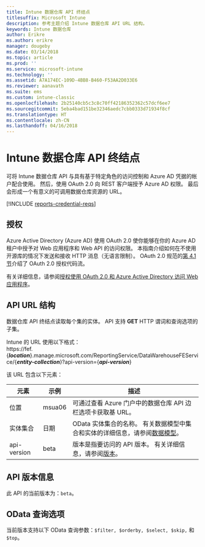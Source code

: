 ```yaml
---
title: Intune 数据仓库 API 终结点
titlesuffix: Microsoft Intune
description: 参考主题介绍 Intune 数据仓库 API URL 结构。
keywords: Intune 数据仓库
author: Erikre
ms.author: erikre
manager: dougeby
ms.date: 03/14/2018
ms.topic: article
ms.prod: ''
ms.service: microsoft-intune
ms.technology: ''
ms.assetid: A7A174EC-109D-4BB8-B460-F53AA2D033E6
ms.reviewer: aanavath
ms.suite: ems
ms.custom: intune-classic
ms.openlocfilehash: 2b25140cb5c3c8c70ff42186352362c57dcf6ee7
ms.sourcegitcommit: 5eba4bad151be32346aedc7cbb0333d71934f8cf
ms.translationtype: HT
ms.contentlocale: zh-CN
ms.lasthandoff: 04/16/2018
---
```

# <a name="intune-data-warehouse-api-endpoint"></a>Intune 数据仓库 API 终结点

可将 Intune 数据仓库 API 与具有基于特定角色的访问控制和 Azure AD 凭据的帐户配合使用。 然后，使用 OAuth 2.0 向 REST 客户端授予 Azure AD 权限。 最后会形成一个有意义的可调用数据仓库资源的 URL。

[!INCLUDE [reports-credential-reqs](./includes/reports-credential-reqs.md)]

## <a name="authorization"></a>授权

Azure Active Directory (Azure AD) 使用 OAuth 2.0 使你能够在你的  Azure  AD  租户中授予对  Web  应用程序和  Web  API  的访问权限。 本指南介绍如何在不使用开源库的情况下发送和接收 HTTP 消息（无语言限制）。 OAuth 2.0 规范的[第 4.1 节](https://tools.ietf.org/html/rfc6749#section-4.1)介绍了 OAuth 2.0 授权代码流。

有关详细信息，请参阅[授权使用 OAuth 2.0 和 Azure Active Directory 访问 Web 应用程序](https://docs.microsoft.com/azure/active-directory/develop/active-directory-protocols-oauth-code)。

## <a name="api-url-structure"></a>API URL 结构

数据仓库 API 终结点读取每个集的实体。 API 支持 **GET** HTTP 谓词和查询选项的子集。

Intune 的 URL 使用以下格式：  
https://fef.{<strong><em>location</em></strong>}.manage.microsoft.com/ReportingService/DataWarehouseFEService/{<strong><em>entity-collection</em></strong>}?api-version={<strong><em>api-version</em></strong>}

该 URL 包含以下元素：

| 元素 | 示例 | 描述 |
|-------------------|------------|--------------------------------------------------------------------------------------------------------------------|
| 位置 | msua06 | 可通过查看 Azure 门户中的数据仓库 API 边栏选项卡获取基 URL。 |
| 实体集合 | 日期 | OData 实体集合的名称。 有关数据模型中集合和实体的详细信息，请参阅[数据模型](reports-ref-data-model.md)。 |
| api-version | beta | 版本是指要访问的 API 版本。 有关详细信息，请参阅[版本](#API-version-information)。 |


## <a name="api-version-information"></a>API 版本信息

此 API 的当前版本为：`beta`。 

## <a name="odata-query-options"></a>OData 查询选项

当前版本支持以下 OData 查询参数：`$filter, $orderby, $select, $skip,` 和 `$top`。